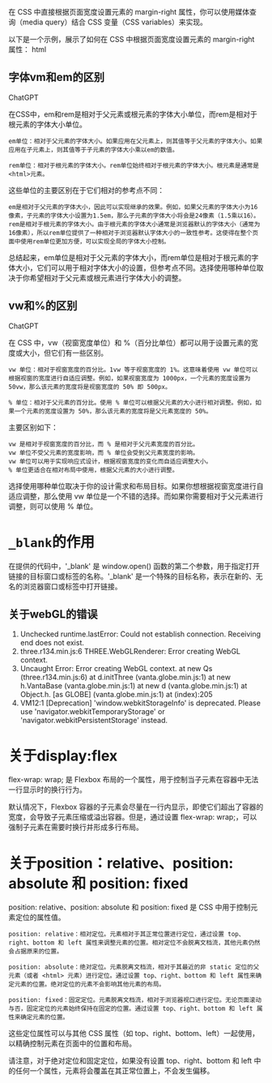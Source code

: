 在 CSS 中直接根据页面宽度设置元素的 margin-right 属性，你可以使用媒体查询（media query）结合 CSS 变量（CSS variables）来实现。

以下是一个示例，展示了如何在 CSS 中根据页面宽度设置元素的 margin-right 属性：
html

<template>
  <div class="my-element">
    <!-- 元素内容 -->
  </div>
</template>

<style>
.my-element {
  margin-right: var(--element-margin);
}

@media (min-width: 1920px) {
  :root {
    --element-margin: 15%;
  }
}

@media (max-width: 1919px) {
  :root {
    --element-margin: 8%;
  }
}
</style>


## 字体vm和em的区别
ChatGPT

在CSS中，em和rem是相对于父元素或根元素的字体大小单位，而rem是相对于根元素的字体大小单位。

    em单位：相对于父元素的字体大小。如果应用在父元素上，则其值等于父元素的字体大小。如果应用在子元素上，则其值等于子元素的字体大小乘以em的数值。

    rem单位：相对于根元素的字体大小。rem单位始终相对于根元素的字体大小。根元素是通常是<html>元素。

这些单位的主要区别在于它们相对的参考点不同：

    em是相对于父元素的字体大小，因此可以实现继承的效果。例如，如果父元素的字体大小为16像素，子元素的字体大小设置为1.5em，那么子元素的字体大小将会是24像素（1.5乘以16）。
    rem是相对于根元素的字体大小。由于根元素的字体大小通常是浏览器默认的字体大小（通常为16像素），所以rem单位提供了一种相对于浏览器默认字体大小的一致性参考。这使得在整个页面中使用rem单位更加方便，可以实现全局的字体大小控制。

总结起来，em单位是相对于父元素的字体大小，而rem单位是相对于根元素的字体大小，它们可以用于相对字体大小的设置，但参考点不同。选择使用哪种单位取决于你希望相对于父元素或根元素进行字体大小的调整。


## vw和%的区别
ChatGPT

在 CSS 中，vw（视窗宽度单位）和 %（百分比单位）都可以用于设置元素的宽度或大小，但它们有一些区别。

    vw 单位：相对于视窗宽度的百分比。1vw 等于视窗宽度的 1%。这意味着使用 vw 单位可以根据视窗的宽度进行自适应调整。例如，如果视窗宽度为 1000px，一个元素的宽度设置为 50vw，那么该元素的宽度将是视窗宽度的 50% 即 500px。

    % 单位：相对于父元素的百分比。使用 % 单位可以根据父元素的大小进行相对调整。例如，如果一个元素的宽度设置为 50%，那么该元素的宽度将是父元素宽度的 50%。

主要区别如下：

    vw 是相对于视窗宽度的百分比，而 % 是相对于父元素宽度的百分比。
    vw 单位不受父元素的宽度影响，而 % 单位会受到父元素宽度的影响。
    vw 单位可以用于实现响应式设计，根据视窗宽度的变化而自适应调整大小。
    % 单位更适合在相对布局中使用，根据父元素的大小进行调整。

选择使用哪种单位取决于你的设计需求和布局目标。如果你想根据视窗宽度进行自适应调整，那么使用 vw 单位是一个不错的选择。而如果你需要相对于父元素进行调整，则可以使用 % 单位。

# `_blank`的作用
在提供的代码中，'_blank' 是 window.open() 函数的第二个参数，用于指定打开链接的目标窗口或标签的名称。'_blank' 是一个特殊的目标名称，表示在新的、无名的浏览器窗口或标签中打开链接。


## 关于webGL的错误
1.
    Unchecked runtime.lastError: Could not establish connection. Receiving end does not exist.
2.
    three.r134.min.js:6 THREE.WebGLRenderer: Error creating WebGL context.
3.
    Uncaught Error: Error creating WebGL context.
    at new Qs (three.r134.min.js:6)
    at d.initThree (vanta.globe.min.js:1)
    at new h.VantaBase (vanta.globe.min.js:1)
    at new d (vanta.globe.min.js:1)
    at Object.h.<computed> [as GLOBE] (vanta.globe.min.js:1)
    at (index):205
4.
    VM12:1 [Deprecation] 'window.webkitStorageInfo' is deprecated. Please use 'navigator.webkitTemporaryStorage' or 'navigator.webkitPersistentStorage' instead.


# 关于display:flex
flex-wrap: wrap; 是 Flexbox 布局的一个属性，用于控制当子元素在容器中无法一行显示时的换行行为。

默认情况下，Flexbox 容器的子元素会尽量在一行内显示，即使它们超出了容器的宽度，会导致子元素压缩或溢出容器。但是，通过设置 flex-wrap: wrap;，可以强制子元素在需要时换行并形成多行布局。

# 关于position：relative、position: absolute 和 position: fixed
position: relative、position: absolute 和 position: fixed 是 CSS 中用于控制元素定位的属性值。

    position: relative：相对定位。元素相对于其正常位置进行定位，通过设置 top、right、bottom 和 left 属性来调整元素的位置。相对定位不会脱离文档流，其他元素仍然会占据原来的位置。

    position: absolute：绝对定位。元素脱离文档流，相对于其最近的非 static 定位的父元素（或者 <html> 元素）进行定位。通过设置 top、right、bottom 和 left 属性来确定元素的位置。绝对定位的元素不会影响其他元素的布局。

    position: fixed：固定定位。元素脱离文档流，相对于浏览器视口进行定位。无论页面滚动与否，固定定位的元素始终保持在固定的位置。通过设置 top、right、bottom 和 left 属性来确定元素的位置。

这些定位属性可以与其他 CSS 属性（如 top、right、bottom、left）一起使用，以精确控制元素在页面中的位置和布局。

请注意，对于绝对定位和固定定位，如果没有设置 top、right、bottom 和 left 中的任何一个属性，元素将会覆盖在其正常位置上，不会发生偏移。
